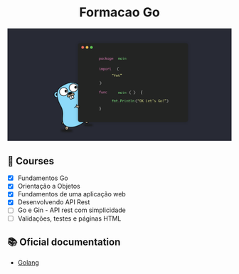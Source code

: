 <h1 align="center">Formacao Go</h1>

<img src="./golang.png" />

## :dart: Courses

- [x] Fundamentos Go
- [x] Orientação a Objetos
- [x] Fundamentos de uma aplicação web
- [x] Desenvolvendo API Rest
- [ ] Go e Gin - API rest com simplicidade
- [ ] Validações, testes e páginas HTML

## 📚 Oficial documentation

- [Golang](https://go.dev/)
